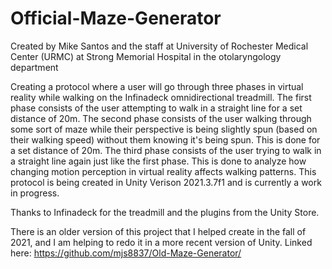 # Official-Maze-Generator
Created by Mike Santos and the staff at University of Rochester Medical Center (URMC) at Strong Memorial Hospital in the otolaryngology department

Creating a protocol where a user will go through three phases in virtual reality while walking on the Infinadeck omnidirectional treadmill. The first phase consists of the user attempting to walk in a straight line for a set distance of 20m. The second phase consists of the user walking through some sort of maze while their perspective is being slightly spun (based on their walking speed) without them knowing it's being spun. This is done for a set distance of 20m. The third phase consists of the user trying to walk in a straight line again just like the first phase. This is done to analyze how changing motion perception in virtual reality affects walking patterns. This protocol is being created in Unity Verison 2021.3.7f1 and is currently a work in progress. 

Thanks to Infinadeck for the treadmill and the plugins from the Unity Store.

There is an older version of this project that I helped create in the fall of 2021, and I am helping to redo it in a more recent version of Unity. Linked here: https://github.com/mjs8837/Old-Maze-Generator/
